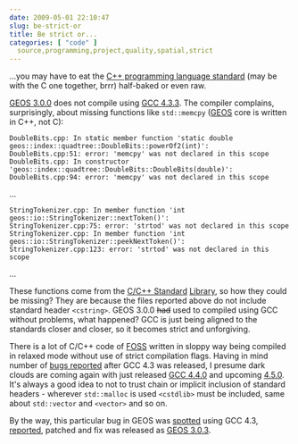 ```yaml
---
date: 2009-05-01 22:10:47
slug: be-strict-or
title: Be strict or...
categories: [ "code" ]
  source,programming,project,quality,spatial,strict
---
```


...you may have to eat the [C++ programming language standard](http://www.open-std.org/jtc1/sc22/wg21/) (may be with the C one together, brrr) half-baked or even raw.





[GEOS 3.0.0](http://download.osgeo.org/geos/) does not compile using [GCC 4.3.3](http://gcc.gnu.org/gcc-4.3/). The compiler complains, surprisingly, about missing functions like `std::memcpy` ([GEOS](http://trac.osgeo.org/geos/) core is written in C++, not C):




    
    DoubleBits.cpp: In static member function 'static double geos::index::quadtree::DoubleBits::powerOf2(int)':
    DoubleBits.cpp:51: error: 'memcpy' was not declared in this scope
    DoubleBits.cpp: In constructor 'geos::index::quadtree::DoubleBits::DoubleBits(double)':
    DoubleBits.cpp:94: error: 'memcpy' was not declared in this scope


...

    
    StringTokenizer.cpp: In member function 'int geos::io::StringTokenizer::nextToken()':
    StringTokenizer.cpp:75: error: 'strtod' was not declared in this scope
    StringTokenizer.cpp: In member function 'int geos::io::StringTokenizer::peekNextToken()':
    StringTokenizer.cpp:123: error: 'strtod' was not declared in this scope


...


These functions come from the [C/C++ Standard](http://en.wikipedia.org/wiki/C%2B%2B_standard_library) [Library](http://en.wikipedia.org/wiki/String.h), so how they could be missing? They are because the files reported above do not include standard header `<cstring>`. GEOS 3.0.0 <del>had</del> used to compiled using GCC without problems, what happened? GCC is just being aligned to the standards closer and closer, so it becomes strict and unforgiving.





There is a lot of C/C++ code of [FOSS](https://www.ohloh.net/) written in sloppy way being compiled in relaxed mode without use of strict compilation flags. Having in mind number of [bugs reported](http://trac.osgeo.org/gdal/search?q=gcc+4.3&ticket=on) after GCC 4.3 was released, I presume dark clouds are coming again with just released [GCC 4.4.0](http://gcc.gnu.org/gcc-4.4/) and upcoming [4.5.0](http://lwn.net/Articles/329532/). It's always a good idea to not to trust chain or implicit inclusion of standard headers - wherever `std::malloc` is used `<cstdlib>` must be included, same about `std::vector` and `<vector>` and so on.





By the way, this particular bug in GEOS was [spotted](http://lists.osgeo.org/pipermail/geos-devel/2008-October/003659.html) using GCC 4.3, [reported](http://trac.osgeo.org/geos/ticket/196), patched and fix was released as [GEOS 3.0.3](http://download.osgeo.org/geos/).
